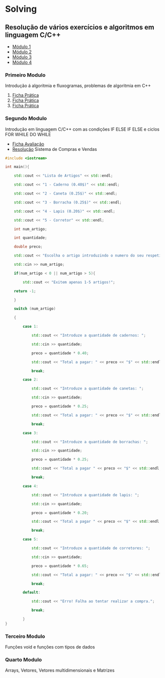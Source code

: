 
# Solving
## Resolução de vários exercícios e algoritmos em linguagem C/C++

 - [Módulo 1](#primeiro-modulo)
 - [Módulo 2](#segundo-modulo)
 - [Módulo 3](#terceiro-modulo)
 - [Módulo 4](#quarto-modulo)
 
 

### Primeiro Modulo
Introdução á algoritmia e fluxogramas, problemas de algoritmia em C++

 1. [Ficha Prática](https://github.com/tanjilk/solving/blob/master/m%C3%B3dulo%201/Ficha%20pra%CC%81tica%2001.pdf)
 2. [Ficha Prática](https://github.com/tanjilk/solving/blob/master/m%C3%B3dulo%201/Ficha%20pra%CC%81tica%2002.pdf)
 3. [Ficha Prática](https://github.com/tanjilk/solving/blob/master/m%C3%B3dulo%201/Ficha%20pra%CC%81tica%2003.pdf)

### Segundo Modulo
Introdução em linguagem C/C++ com as condições IF  ELSE IF ELSE e ciclos FOR WHILE DO WHILE
  - [Ficha Avaliação](https://github.com/tanjilk/solving/blob/master/m%C3%B3dulo%202/Teste01.pdf)
  - [Resolução](https://github.com/tanjilk/solving/blob/master/m%C3%B3dulo%202/sistema_compras_vendas.cpp)
Sistema de Compras e Vendas
```cpp
#include <iostream>

int main(){

	std::cout << "Lista de Artigos" << std::endl;

	std::cout << "1 - Caderno (0.40$)" << std::endl;

	std::cout << "2 - Caneta (0.25$)" << std::endl;

	std::cout << "3 - Borracha (0.25$)" << std::endl;

	std::cout << "4 - Lapis (0.20$)" << std::endl;

	std::cout << "5 - Corretor" << std::endl;

	int num_artigo;

	int quantidade;

	double preco;

	std::cout << "Escolha o artigo introduzindo o numero do seu respetivo artigo: ";

	std::cin >> num_artigo;

	if(num_artigo < 0 || num_artigo > 5){

		std::cout << "Exitem apenas 1-5 artigos!";

	return -1;

	}

	switch (num_artigo)

	{

		case 1:

			std::cout << "Introduze a quantidade de cadernos: ";

			std::cin >> quantidade;

			preco = quantidade * 0.40;

			std::cout << "Total a pagar: " << preco << "$" << std::endl;

			break;

		case 2:

			std::cout << "Introduze a quantidade de canetas: ";

			std::cin >> quantidade;

			preco = quantidade * 0.25;

			std::cout << "Total a pagar: " << preco << "$" << std::endl;

			break;

		case 3:

			std::cout << "Introduze a quantidade de borrachas: ";

			std::cin >> quantidade;

			preco = quantidade * 0.25;

			std::cout << "Total a pagar " << preco << "$" << std::endl;

			break;

		case 4:

			std::cout << "Introduze a quantidade de lapis: ";

			std::cin >> quantidade;

			preco = quantidade * 0.20;

			std::cout << "Total a pagar " << preco << "$" << std::endl;

			break;

		case 5:

			std::cout << "Introduze a quantidade de corretores: ";

			std::cin >> quantidade;

			preco = quantidade * 0.65;

			std::cout << "Total a pagar: " << preco << "$" << std::endl;

			break;

		default:

			std::cout << "Erro! Falha ao tentar realizar a compra.";

			break;

		}
}
```
### Terceiro Modulo
Funções void e funções com tipos de dados

### Quarto Modulo
Arrays, Vetores, Vetores multidimensionais e Matrizes

